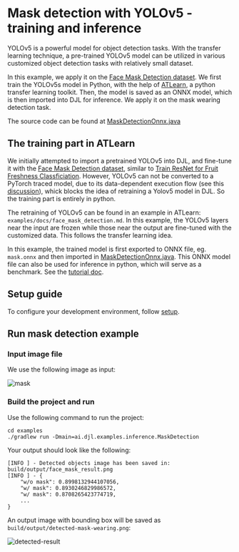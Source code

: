 # Mask detection with YOLOv5 - training and inference

YOLOv5 is a powerful model for object detection tasks. With the transfer learning technique, a pre-trained YOLOv5 model can be utilized in various customized object detection tasks with relatively small dataset. 

In this example, we apply it on the [Face Mask Detection dataset](https://www.kaggle.com/datasets/andrewmvd/face-mask-detection?select=images). We first train the YOLOv5s model in Python, with the help of [ATLearn](https://github.com/awslabs/atlearn/blob/main/examples/docs/face_mask_detection.md), a python transfer learning toolkit.
Then, the model is saved as an ONNX model, which is then imported into DJL for inference. We apply it on the mask wearing detection task. 

The source code can be found at [MaskDetectionOnnx.java](../src/main/java/ai/djl/examples/inference/MaskDetection.java)

## The training part in ATLearn

We initially attempted to import a pretrained YOLOv5 into DJL, and fine-tune it with the [Face Mask Detection dataset](https://www.kaggle.com/datasets/andrewmvd/face-mask-detection?select=images), similar to [Train ResNet for Fruit Freshness Classficiation](./train_transfer_fresh_fruit.md). However, YOLOv5 can not be converted to a PyTorch traced model, due to its data-dependent execution flow (see this [discussion](https://discuss.pytorch.org/t/yolov5-convert-to-torchscript/150180)), whick blocks the idea of retraining a Yolov5 model in DJL. So the training part is entirely in python.

The retraining of YOLOv5 can be found in an example in ATLearn: `examples/docs/face_mask_detection.md`. In this example, the YOLOv5 layers near the input are frozen while those near the output are fine-tuned with the customized data. This follows the transfer learning idea.

In this example, the trained model is first exported to ONNX file, eg. `mask.onnx` and then imported in  [MaskDetectionOnnx.java](../src/main/java/ai/djl/examples/inference/MaskDetection.java).
This ONNX model file can also be used for inference in python, which will serve as a benchmark. See the [tutorial doc](https://github.com/awslabs/atlearn/blob/main/examples/docs/face_mask_detection.md). 

## Setup guide

To configure your development environment, follow [setup](../../docs/development/setup.md).

## Run mask detection example

### Input image file
We use the following image as input:

![mask](https://resources.djl.ai/images/face_mask_detection/face_mask.png)

### Build the project and run
Use the following command to run the project:

```
cd examples
./gradlew run -Dmain=ai.djl.examples.inference.MaskDetection
```

Your output should look like the following:

```text
[INFO ] - Detected objects image has been saved in: build/output/face_mask_result.png
[INFO ] - {
	"w/o mask": 0.8998132944107056,
	"w/ mask": 0.8930246829986572,
	"w/ mask": 0.8708265423774719,
	...
}
```

An output image with bounding box will be saved as `build/output/detected-mask-wearing.png`:

![detected-result](https://resources.djl.ai/images/face_mask_detection/face_mask_result.png)
